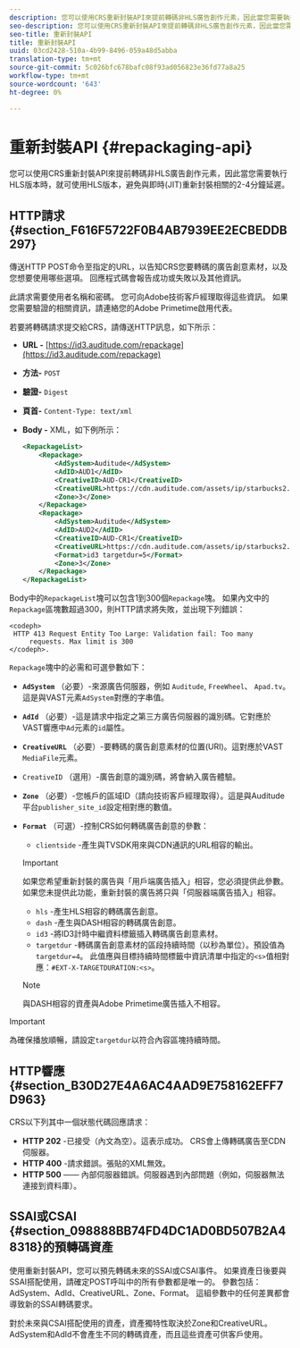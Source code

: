 ```yaml
---
description: 您可以使用CRS重新封裝API來提前轉碼非HLS廣告創作元素，因此當您需要執行HLS版本時，就可使用HLS版本，避免與即時(JIT)重新封裝相關的2-4分鐘延遲。
seo-description: 您可以使用CRS重新封裝API來提前轉碼非HLS廣告創作元素，因此當您需要執行HLS版本時，就可使用HLS版本，避免與即時(JIT)重新封裝相關的2-4分鐘延遲。
seo-title: 重新封裝API
title: 重新封裝API
uuid: 03cd2428-510a-4b99-8496-059a48d5abba
translation-type: tm+mt
source-git-commit: 5c026bfc678bafc08f93ad056823e36fd77a8a25
workflow-type: tm+mt
source-wordcount: '643'
ht-degree: 0%

---
```



# 重新封裝API {#repackaging-api}

您可以使用CRS重新封裝API來提前轉碼非HLS廣告創作元素，因此當您需要執行HLS版本時，就可使用HLS版本，避免與即時(JIT)重新封裝相關的2-4分鐘延遲。

## HTTP請求{#section_F616F5722F0B4AB7939EE2ECBEDDB297}

傳送HTTP POST命令至指定的URL，以告知CRS您要轉碼的廣告創意素材，以及您想要使用哪些選項。 回應程式碼會報告成功或失敗以及其他資訊。

此請求需要使用者名稱和密碼。 您可向Adobe技術客戶經理取得這些資訊。 如果您需要驗證的相關資訊，請連絡您的Adobe Primetime啟用代表。

若要將轉碼請求提交給CRS，請傳送HTTP訊息，如下所示：

* **URL -** [https://id3.auditude.com/repackage](https://id3.auditude.com/repackage)

* **方法-** `POST`

* **驗證-** `Digest`

* **頁首-** `Content-Type: text/xml`

* **Body -** XML，如下例所示：

   ```xml
   <RepackageList>
       <Repackage>
           <AdSystem>Auditude</AdSystem>
           <AdID>AUD1</AdID>
           <CreativeID>AUD-CR1</CreativeID>
           <CreativeURL>https://cdn.auditude.com/assets/ip/starbucks2.mp4</CreativeURL>
           <Zone>3</Zone>
       </Repackage>
       <Repackage>
           <AdSystem>Auditude</AdSystem>
           <AdID>AUD2</AdID>
           <CreativeID>AUD-CR1</CreativeID>
           <CreativeURL>https://cdn.auditude.com/assets/ip/starbucks2.mp4</CreativeURL>
           <Format>id3 targetdur=5</Format>
           <Zone>3</Zone>
       </Repackage>
   </RepackageList>
   ```

Body中的`RepackageList`塊可以包含1到300個`Repackage`塊。 如果內文中的`Repackage`區塊數超過300，則HTTP請求將失敗，並出現下列錯誤：

```
<codeph>
 HTTP 413 Request Entity Too Large: Validation fail: Too many
     requests. Max limit is 300
</codeph>.
```


`Repackage`塊中的必需和可選參數如下：

* **`AdSystem`** （必要）-來源廣告伺服器，例如 `Auditude`, `FreeWheel`、 `Apad.tv`。這是與VAST元素`AdSystem`對應的字串值。

* **`AdId`** （必要）-這是請求中指定之第三方廣告伺服器的識別碼。它對應於VAST響應中`Ad`元素的`id`屬性。

* **`CreativeURL`** （必要）-要轉碼的廣告創意素材的位置(URI)。這對應於VAST `MediaFile`元素。

* `CreativeID` （選用）-廣告創意的識別碼，將會納入廣告體驗。
* **`Zone`** （必要）-您帳戶的區域ID（請向技術客戶經理取得）。這是與Auditude平台`publisher_site_id`設定相對應的數值。

* **`Format`** （可選）-控制CRS如何轉碼廣告創意的參數：

   * `clientside` -產生與TVSDK用來與CDN通訊的URL相容的輸出。
   >[!IMPORTANT]
   >
   >如果您希望重新封裝的廣告與「用戶端廣告插入」相容，您必須提供此參數。 如果您未提供此功能，重新封裝的廣告將只與「伺服器端廣告插入」相容。

   * `hls` -產生HLS相容的轉碼廣告創意。
   * `dash` -產生與DASH相容的轉碼廣告創意。
   * `id3` -將ID3計時中繼資料標籤插入轉碼廣告創意素材。
   * `targetdur` -轉碼廣告創意素材的區段持續時間（以秒為單位）。預設值為`targetdur=4`。 此值應與目標持續時間標籤中資訊清單中指定的`<s>`值相對應：`#EXT-X-TARGETDURATION:<s>`。

   >[!NOTE]
   >
   >與DASH相容的資產與Adobe Primetime廣告插入不相容。

>[!IMPORTANT]
>
>為確保播放順暢，請設定`targetdur`以符合內容區塊持續時間。

## HTTP響應{#section_B30D27E4A6AC4AAD9E758162EFF7D963}

CRS以下列其中一個狀態代碼回應請求：

* **HTTP 202** -已接受（內文為空）。這表示成功。 CRS會上傳轉碼廣告至CDN伺服器。
* **HTTP 400** -請求錯誤。張貼的XML無效。
* **HTTP 500**  —— 內部伺服器錯誤。伺服器遇到內部問題（例如，伺服器無法連接到資料庫）。

## SSAI或CSAI {#section_098888BB74FD4DC1AD0BD507B2A48318}的預轉碼資產

使用重新封裝API，您可以預先轉碼未來的SSAI或CSAI事件。 如果資產日後要與SSAI搭配使用，請確定POST呼叫中的所有參數都是唯一的。 參數包括：AdSystem、AdId、CreativeURL、Zone、Format。 這組參數中的任何差異都會導致新的SSAI轉碼要求。

對於未來與CSAI搭配使用的資產，資產獨特性取決於Zone和CreativeURL。 AdSystem和AdId不會產生不同的轉碼資產，而且這些資產可供客戶使用。
